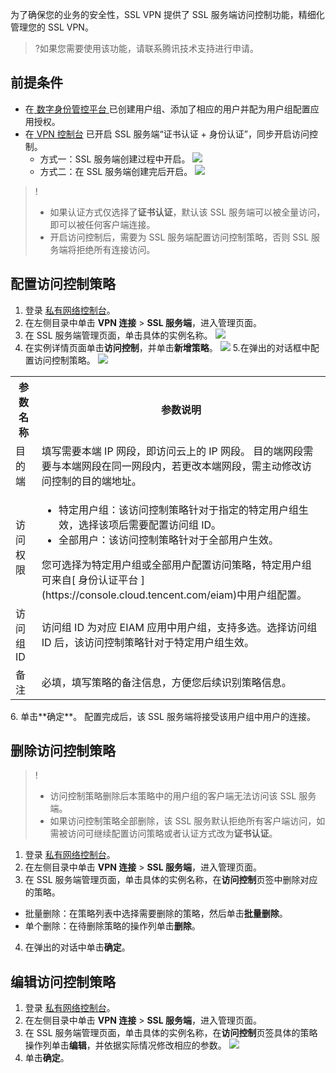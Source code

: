 为了确保您的业务的安全性，SSL VPN 提供了 SSL 服务端访问控制功能，精细化管理您的 SSL VPN。
>?如果您需要使用该功能，请联系腾讯技术支持进行申请。
>

## 前提条件
- 在[ 数字身份管控平台 ](https://console.cloud.tencent.com/eiam)已创建用户组、添加了相应的用户并配为用户组配置应用授权。
- 在[ VPN 控制台](https://console.cloud.tencent.com/vpc/vpn-ssl-server?rid=1) 已开启 SSL 服务端“证书认证 + 身份认证”，同步开启访问控制。
  - 方式一：SSL 服务端创建过程中开启。
![](https://qcloudimg.tencent-cloud.cn/raw/d6aac1603fa6c6f17a3bdcb53b5d824b.png)
  - 方式二：在 SSL 服务端创建完后开启。
![](https://qcloudimg.tencent-cloud.cn/raw/27f5ac94fc8f3a5eeb3c21371449fcb4.png)
>!
>- 如果认证方式仅选择了**证书认证**，默认该 SSL 服务端可以被全量访问，即可以被任何客户端连接。
>- 开启访问控制后，需要为 SSL 服务端配置访问控制策略，否则 SSL 服务端将拒绝所有连接访问。
>

## 配置访问控制策略
1. 登录 [私有网络控制台](https://console.cloud.tencent.com/vpc/vpc?rid=1)。
2. 在左侧目录中单击 **VPN 连接** > **SSL 服务端**，进入管理页面。
3. 在 SSL 服务端管理页面，单击具体的实例名称。
![](https://qcloudimg.tencent-cloud.cn/raw/a3d36f14dbf9f0271aa8caa537ae5dd6.png)
4. 在实例详情页面单击**访问控制**，并单击**新增策略**。
![](https://qcloudimg.tencent-cloud.cn/raw/df5a66ff10ca4ad2a84ee1d831423ae4.png)
5.在弹出的对话框中配置访问控制策略。
![](https://qcloudimg.tencent-cloud.cn/raw/c3c12cbc8818146ef0f2a8cc5fbde561.png)
<table>
<tr>
<th>参数名称</th>
<th>参数说明</th>
</tr>
<tr>
<td>目的端</td>
<td>填写需要本端 IP 网段，即访问云上的 IP 网段。
<dx-alert infotype="explain" title="">
目的端网段需要与本端网段在同一网段内，若更改本端网段，需主动修改访问控制的目的端地址。
</dx-alert>
</td>
</tr>
<tr>
<td>访问权限</td>
<td>
<ul>
<li>特定用户组：该访问控制策略针对于指定的特定用户组生效，选择该项后需要配置访问组 ID。</li>
<li>全部用户：该访问控制策略针对于全部用户生效。</li>
</ul>
<dx-alert infotype="explain" title="">
您可选择为特定用户组或全部用户配置访问策略，特定用户组可来自[ 身份认证平台 ](https://console.cloud.tencent.com/eiam)中用户组配置。
</dx-alert>
</td>
</tr>
<tr>
<td>访问组 ID</td>
<td>访问组 ID 为对应 EIAM 应用中用户组，支持多选。选择访问组 ID 后，该访问控制策略针对于特定用户组生效。</td>
</tr>
<tr>
<td>备注</td>
<td>必填，填写策略的备注信息，方便您后续识别策略信息。</td>
</tr>
</table>
6. 单击**确定**。
配置完成后，该 SSL 服务端将接受该用户组中用户的连接。

## 删除访问控制策略
>!
>- 访问控制策略删除后本策略中的用户组的客户端无法访问该 SSL 服务端。
>- 如果访问控制策略全部删除，该 SSL 服务默认拒绝所有客户端访问，如需被访问可继续配置访问策略或者认证方式改为**证书认证**。
>
1. 登录 [私有网络控制台](https://console.cloud.tencent.com/vpc/vpc?rid=1)。
2. 在左侧目录中单击 **VPN 连接** > **SSL 服务端**，进入管理页面。
3. 在 SSL 服务端管理页面，单击具体的实例名称，在**访问控制**页签中删除对应的策略。
  - 批量删除：在策略列表中选择需要删除的策略，然后单击**批量删除**。
  - 单个删除：在待删除策略的操作列单击**删除**。
4. 在弹出的对话中单击**确定**。

## 编辑访问控制策略
1. 登录 [私有网络控制台](https://console.cloud.tencent.com/vpc/vpc?rid=1)。
2. 在左侧目录中单击 **VPN 连接** > **SSL 服务端**，进入管理页面。
3. 在 SSL 服务端管理页面，单击具体的实例名称，在**访问控制**页签具体的策略操作列单击**编辑**，并依据实际情况修改相应的参数。
![](https://qcloudimg.tencent-cloud.cn/raw/2d2c32f169bfa31fe2bdb07109d74650.png)
4. 单击**确定**。
